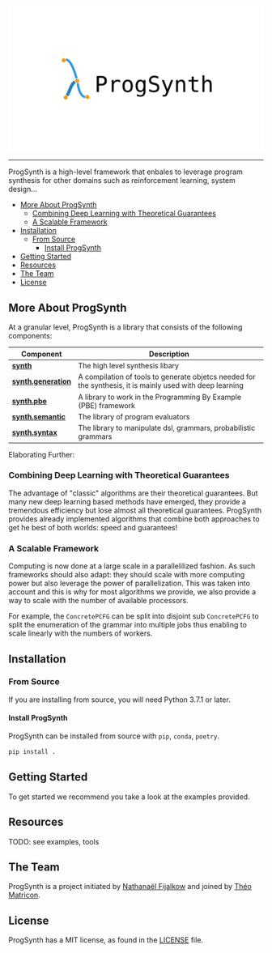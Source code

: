 ![ProgSynth Logo](./images/logo.png)

--------------------------------------------------------------------------------

ProgSynth is a high-level framework that enbales to leverage program synthesis for other domains such as reinforcement learning, system design...

<!-- toc -->

- [More About ProgSynth](#more-about-progsynth)
  - [Combining Deep Learning with Theoretical Guarantees](#combining-deep-learning-with-theoretical-guarantees)
  - [A Scalable Framework](#a-scalable-framework)
- [Installation](#installation)
  - [From Source](#from-source)
    - [Install ProgSynth](#install-progsynth)
- [Getting Started](#getting-started)
- [Resources](#resources)
- [The Team](#the-team)
- [License](#license)

<!-- tocstop -->

## More About ProgSynth

At a granular level, ProgSynth is a library that consists of the following components:

| Component | Description |
| ---- | --- |
| [**synth**](./synth) | The high level synthesis libary |
| [**synth.generation**](./synth/generation) | A compilation of tools to generate objetcs needed for the synthesis, it is mainly used with deep learning  |
| [**synth.pbe**](./synth/pbe) | A library to work in the Programming By Example (PBE) framework |
| [**synth.semantic**](./synth/semantic) | The library of program evaluators |
| [**synth.syntax**](./synth/syntax) | The library to manipulate dsl, grammars, probabilistic grammars |

Elaborating Further:

### Combining Deep Learning with Theoretical Guarantees

The advantage of "classic" algorithms are their theoretical guarantees.
But many new deep learning based methods have emerged, they provide a tremendous efficiency but lose almost all theoretical guarantees.
ProgSynth provides already implemented algorithms that combine both approaches to get he best of both worlds: speed and guarantees!

### A Scalable Framework

Computing is now done at a large scale in a parallelilized fashion.
As such frameworks should also adapt: they should scale with more computing power but also leverage the power of parallelization.
This was taken into account and this is why for most algorithms we provide, we also provide a way to scale with the number of available processors.

For example, the `ConcretePCFG` can be split into disjoint sub `ConcretePCFG` to split the enumeration of the grammar into multiple jobs thus enabling to scale linearly with the numbers of workers.

## Installation

### From Source

If you are installing from source, you will need Python 3.7.1 or later.

#### Install ProgSynth

ProgSynth can be installed from source with `pip`, `conda`, `poetry`.

```bash
pip install .
```

## Getting Started

To get started we recommend you take a look at the examples provided.

## Resources

TODO: see examples, tools

## The Team

ProgSynth is a project initiated by [Nathanaël Fijalkow](https://nathanael-fijalkow.github.io/) and joined by [Théo Matricon](https://theomat.github.io/).

## License

ProgSynth has a MIT license, as found in the [LICENSE](LICENSE) file.
